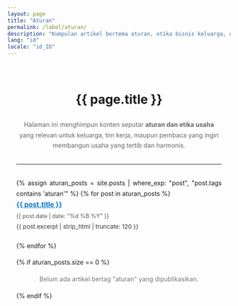 ```yaml
---
layout: page
title: "Aturan"
permalink: /label/aturan/
description: "Kumpulan artikel bertema aturan, etika bisnis keluarga, dan pedoman praktis agar usaha berjalan tertib dan profesional."
lang: "id"
locale: "id_ID"
---
```


<main role="main" itemscope itemtype="https://schema.org/CollectionPage"
      style="max-width: 960px; margin: auto; padding: 20px; line-height: 1.7; text-align: justify;">
  
  <h1 style="text-align: center; margin-bottom: 20px;">{{ page.title }}</h1>

  <p style="text-align: center; font-size: 1em; color: #666;">
    Halaman ini menghimpun konten seputar <strong>aturan dan etika usaha</strong> yang relevan untuk keluarga, tim kerja, maupun pembaca yang ingin membangun usaha yang tertib dan harmonis.
  </p>

  <hr style="margin: 30px 0;">

  <ul style="list-style: none; padding: 0;">
    {% assign aturan_posts = site.posts | where_exp: "post", "post.tags contains 'aturan'" %}
    {% for post in aturan_posts %}
      <li style="margin-bottom: 20px;">
        <a href="{{ post.url | relative_url }}" style="font-weight: bold; font-size: 1.1em; color: #0077cc;">
          {{ post.title }}
        </a><br>
        <span style="font-size: 0.9em; color: #555;">{{ post.date | date: "%d %B %Y" }}</span><br>
        <span style="font-size: 0.95em; color: #333;">{{ post.excerpt | strip_html | truncate: 120 }}</span>
      </li>
    {% endfor %}
  </ul>

  {% if aturan_posts.size == 0 %}
    <p style="color: #777; text-align: center;">Belum ada artikel bertag "aturan" yang dipublikasikan.</p>
  {% endif %}
</main>
